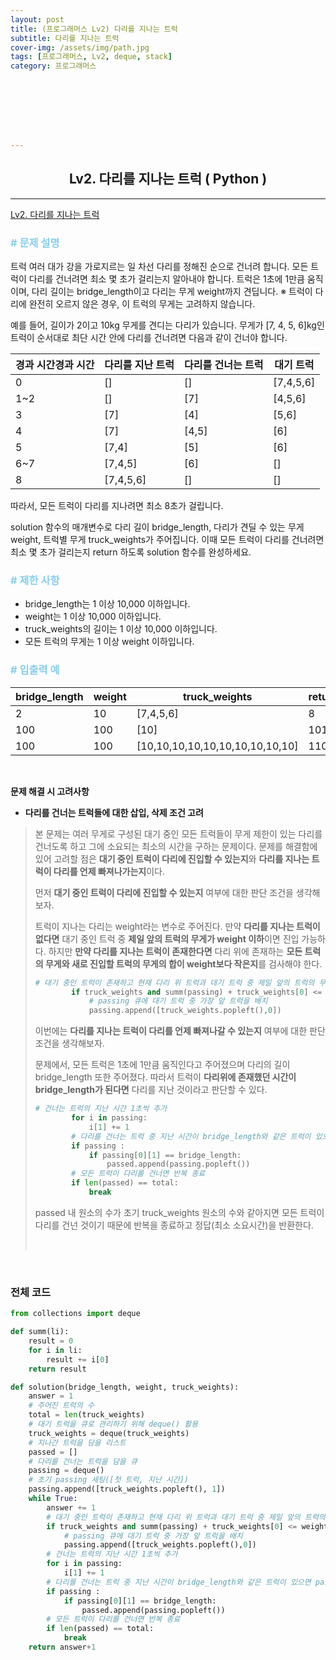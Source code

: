```yaml
---
layout: post
title: (프로그래머스 Lv2) 다리를 지나는 트럭
subtitle: 다리를 지나는 트럭
cover-img: /assets/img/path.jpg
tags: [프로그래머스, Lv2, deque, stack]
category: 프로그래머스








---
```


<center>
  <h2>
    Lv2. 다리를 지나는 트럭 ( Python )
  </h2>
</center>

------

[Lv2. 다리를 지나는 트럭](https://programmers.co.kr/learn/courses/30/lessons/42583)

### <span style="color:skyblue"># 문제 설명</span>

트럭 여러 대가 강을 가로지르는 일 차선 다리를 정해진 순으로 건너려 합니다. 모든 트럭이 다리를 건너려면 최소 몇 초가 걸리는지 알아내야 합니다. 트럭은 1초에 1만큼 움직이며, 다리 길이는 bridge_length이고 다리는 무게 weight까지 견딥니다.
※ 트럭이 다리에 완전히 오르지 않은 경우, 이 트럭의 무게는 고려하지 않습니다.

예를 들어, 길이가 2이고 10kg 무게를 견디는 다리가 있습니다. 무게가 [7, 4, 5, 6]kg인 트럭이 순서대로 최단 시간 안에 다리를 건너려면 다음과 같이 건너야 합니다.

| 경과 시간경과 시간 | 다리를 지난 트럭 | 다리를 건너는 트럭 | 대기 트럭 |
| ------------------ | ---------------- | ------------------ | --------- |
| 0                  | []               | []                 | [7,4,5,6] |
| 1~2                | []               | [7]                | [4,5,6]   |
| 3                  | [7]              | [4]                | [5,6]     |
| 4                  | [7]              | [4,5]              | [6]       |
| 5                  | [7,4]            | [5]                | [6]       |
| 6~7                | [7,4,5]          | [6]                | []        |
| 8                  | [7,4,5,6]        | []                 | []        |

따라서, 모든 트럭이 다리를 지나려면 최소 8초가 걸립니다.

solution 함수의 매개변수로 다리 길이 bridge_length, 다리가 견딜 수 있는 무게 weight, 트럭별 무게 truck_weights가 주어집니다. 이때 모든 트럭이 다리를 건너려면 최소 몇 초가 걸리는지 return 하도록 solution 함수를 완성하세요.

### <span style="color:skyblue"># 제한 사항</span>

- bridge_length는 1 이상 10,000 이하입니다.
- weight는 1 이상 10,000 이하입니다.
- truck_weights의 길이는 1 이상 10,000 이하입니다.
- 모든 트럭의 무게는 1 이상 weight 이하입니다.

### <span style="color:skyblue"># 입출력 예</span>

| bridge_length | weight | truck_weights                   | return |
| ------------- | ------ | ------------------------------- | ------ |
| 2             | 10     | [7,4,5,6]                       | 8      |
| 100           | 100    | [10]                            | 101    |
| 100           | 100    | [10,10,10,10,10,10,10,10,10,10] | 110    |

<br>

 **문제 해결 시 고려사항**

- **다리를 건너는 트럭들에 대한 삽입, 삭제 조건 고려**

>  본 문제는 여러 무게로 구성된 대기 중인 모든 트럭들이 무게 제한이 있는 다리를 건너도록 하고 그에 소요되는 최소의 시간을 구하는 문제이다. 문제를 해결함에 있어 고려할 점은 **대기 중인 트럭이 다리에 진입할 수 있는지**와 **다리를 지나는 트럭이 다리를 언제 빠져나가는지**이다. 
>
>  먼저 **대기 중인 트럭이 다리에 진입할 수 있는지** 여부에 대한 판단 조건을 생각해보자.
>
>  트럭이 지나는 다리는 weight라는 변수로 주어진다. 만약 **다리를 지나는 트럭이 없다면** 대기 중인 트럭 중 **제일 앞의 트럭의 무게가 weight 이하**이면 진입 가능하다. 하지만 **만약 다리를 지나는 트럭이 존재한다면** 다리 위에 존재하는 **모든 트럭의 무게와 새로 진입할 트럭의 무게의 합이 weight보다 작은지**를 검사해야 한다. 
>
>  ```python
>  # 대기 중인 트럭이 존재하고 현재 다리 위 트럭과 대기 트럭 중 제일 앞의 트럭의 무게가 제한 무게보다 작다면
>          if truck_weights and summ(passing) + truck_weights[0] <= weight:
>              # passing 큐에 대기 트럭 중 가장 앞 트럭을 배치
>              passing.append([truck_weights.popleft(),0])
>  ```
>
>  이번에는 **다리를 지나는 트럭이 다리를 언제 빠져나갈 수 있는지** 여부에 대한 판단 조건을 생각해보자.
>
>  문제에서, 모든 트럭은 1초에 1만큼 움직인다고 주어졌으며 다리의 길이 bridge_length 또한 주어졌다. 따라서 트럭이 **다리위에 존재했던 시간이 bridge_length가 된다면** 다리를 지난 것이라고 판단할 수 있다.
>
>  ```python
>  # 건너는 트럭의 지난 시간 1초씩 추가
>          for i in passing:
>              i[1] += 1
>          # 다리를 건너는 트럭 중 지난 시간이 bridge_length와 같은 트럭이 있으면 passed로 이동
>          if passing : 
>              if passing[0][1] == bridge_length:
>                  passed.append(passing.popleft())
>          # 모든 트럭이 다리를 건너면 반복 종료
>          if len(passed) == total:
>              break      
>  ```
>
>  passed 내 원소의 수가 초기 truck_weights 원소의 수와 같아지면 모든 트럭이 다리를 건넌 것이기 때문에 반복을 종료하고 정답(최소 소요시간)을 반환한다.
>
>  <br>

<br>

### 전체 코드

```python
from collections import deque

def summ(li):
    result = 0
    for i in li:
        result += i[0]
    return result

def solution(bridge_length, weight, truck_weights):
    answer = 1
    # 주어진 트럭의 수
    total = len(truck_weights)
    # 대기 트럭을 큐로 관리하기 위해 deque() 활용
    truck_weights = deque(truck_weights)
    # 지나간 트럭을 담을 리스트
    passed = []
    # 다리를 건너는 트럭을 담을 큐
    passing = deque()
    # 초기 passing 세팅([첫 트럭, 지난 시간])
    passing.append([truck_weights.popleft(), 1])   
    while True:
        answer += 1
        # 대기 중인 트럭이 존재하고 현재 다리 위 트럭과 대기 트럭 중 제일 앞의 트럭의 무게가 제한 무게보다 작다면
        if truck_weights and summ(passing) + truck_weights[0] <= weight:
            # passing 큐에 대기 트럭 중 가장 앞 트럭을 배치
            passing.append([truck_weights.popleft(),0])
        # 건너는 트럭의 지난 시간 1초씩 추가
        for i in passing:
            i[1] += 1
        # 다리를 건너는 트럭 중 지난 시간이 bridge_length와 같은 트럭이 있으면 passed로 이동
        if passing : 
            if passing[0][1] == bridge_length:
                passed.append(passing.popleft())
        # 모든 트럭이 다리를 건너면 반복 종료
        if len(passed) == total:
            break      
    return answer+1
```

